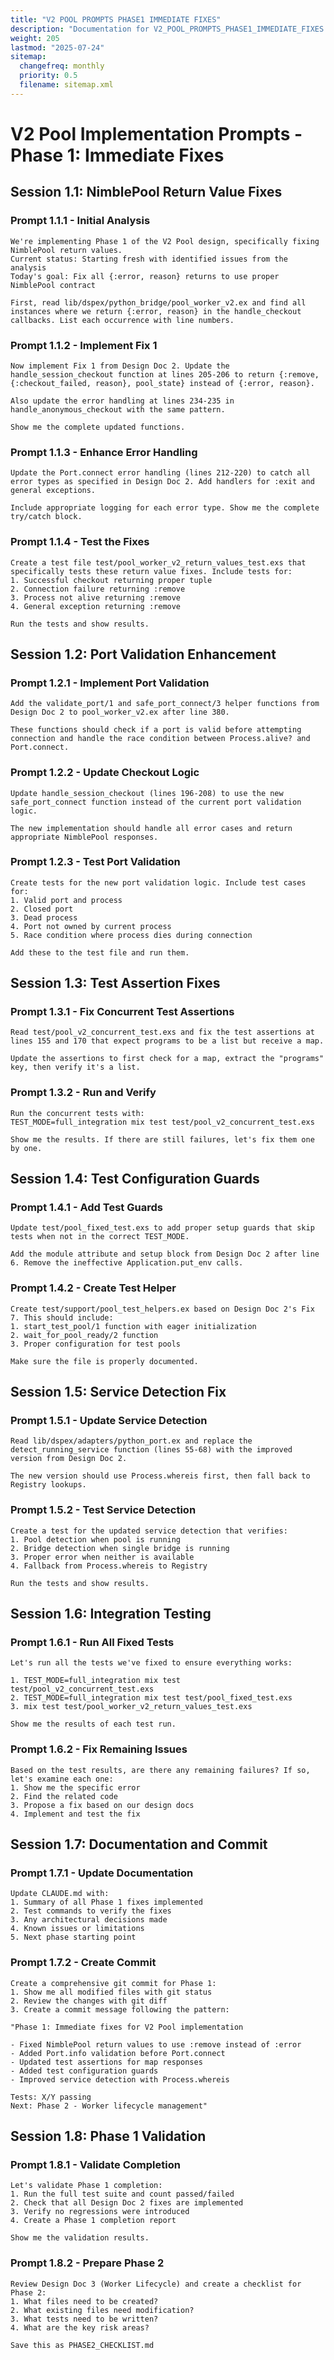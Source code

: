 ```yaml
---
title: "V2 POOL PROMPTS PHASE1 IMMEDIATE FIXES"
description: "Documentation for V2_POOL_PROMPTS_PHASE1_IMMEDIATE_FIXES from the Dspex repository."
weight: 205
lastmod: "2025-07-24"
sitemap:
  changefreq: monthly
  priority: 0.5
  filename: sitemap.xml
---
```


# V2 Pool Implementation Prompts - Phase 1: Immediate Fixes

## Session 1.1: NimblePool Return Value Fixes

### Prompt 1.1.1 - Initial Analysis
```
We're implementing Phase 1 of the V2 Pool design, specifically fixing NimblePool return values.
Current status: Starting fresh with identified issues from the analysis
Today's goal: Fix all {:error, reason} returns to use proper NimblePool contract

First, read lib/dspex/python_bridge/pool_worker_v2.ex and find all instances where we return {:error, reason} in the handle_checkout callbacks. List each occurrence with line numbers.
```

### Prompt 1.1.2 - Implement Fix 1
```
Now implement Fix 1 from Design Doc 2. Update the handle_session_checkout function at lines 205-206 to return {:remove, {:checkout_failed, reason}, pool_state} instead of {:error, reason}.

Also update the error handling at lines 234-235 in handle_anonymous_checkout with the same pattern.

Show me the complete updated functions.
```

### Prompt 1.1.3 - Enhance Error Handling
```
Update the Port.connect error handling (lines 212-220) to catch all error types as specified in Design Doc 2. Add handlers for :exit and general exceptions.

Include appropriate logging for each error type. Show me the complete try/catch block.
```

### Prompt 1.1.4 - Test the Fixes
```
Create a test file test/pool_worker_v2_return_values_test.exs that specifically tests these return value fixes. Include tests for:
1. Successful checkout returning proper tuple
2. Connection failure returning :remove
3. Process not alive returning :remove
4. General exception returning :remove

Run the tests and show results.
```

## Session 1.2: Port Validation Enhancement

### Prompt 1.2.1 - Implement Port Validation
```
Add the validate_port/1 and safe_port_connect/3 helper functions from Design Doc 2 to pool_worker_v2.ex after line 380.

These functions should check if a port is valid before attempting connection and handle the race condition between Process.alive? and Port.connect.
```

### Prompt 1.2.2 - Update Checkout Logic
```
Update handle_session_checkout (lines 196-208) to use the new safe_port_connect function instead of the current port validation logic.

The new implementation should handle all error cases and return appropriate NimblePool responses.
```

### Prompt 1.2.3 - Test Port Validation
```
Create tests for the new port validation logic. Include test cases for:
1. Valid port and process
2. Closed port
3. Dead process
4. Port not owned by current process
5. Race condition where process dies during connection

Add these to the test file and run them.
```

## Session 1.3: Test Assertion Fixes

### Prompt 1.3.1 - Fix Concurrent Test Assertions
```
Read test/pool_v2_concurrent_test.exs and fix the test assertions at lines 155 and 170 that expect programs to be a list but receive a map.

Update the assertions to first check for a map, extract the "programs" key, then verify it's a list.
```

### Prompt 1.3.2 - Run and Verify
```
Run the concurrent tests with:
TEST_MODE=full_integration mix test test/pool_v2_concurrent_test.exs

Show me the results. If there are still failures, let's fix them one by one.
```

## Session 1.4: Test Configuration Guards

### Prompt 1.4.1 - Add Test Guards
```
Update test/pool_fixed_test.exs to add proper setup guards that skip tests when not in the correct TEST_MODE.

Add the module attribute and setup block from Design Doc 2 after line 6. Remove the ineffective Application.put_env calls.
```

### Prompt 1.4.2 - Create Test Helper
```
Create test/support/pool_test_helpers.ex based on Design Doc 2's Fix 7. This should include:
1. start_test_pool/1 function with eager initialization
2. wait_for_pool_ready/2 function
3. Proper configuration for test pools

Make sure the file is properly documented.
```

## Session 1.5: Service Detection Fix

### Prompt 1.5.1 - Update Service Detection
```
Read lib/dspex/adapters/python_port.ex and replace the detect_running_service function (lines 55-68) with the improved version from Design Doc 2.

The new version should use Process.whereis first, then fall back to Registry lookups.
```

### Prompt 1.5.2 - Test Service Detection
```
Create a test for the updated service detection that verifies:
1. Pool detection when pool is running
2. Bridge detection when single bridge is running  
3. Proper error when neither is available
4. Fallback from Process.whereis to Registry

Run the tests and show results.
```

## Session 1.6: Integration Testing

### Prompt 1.6.1 - Run All Fixed Tests
```
Let's run all the tests we've fixed to ensure everything works:

1. TEST_MODE=full_integration mix test test/pool_v2_concurrent_test.exs
2. TEST_MODE=full_integration mix test test/pool_fixed_test.exs  
3. mix test test/pool_worker_v2_return_values_test.exs

Show me the results of each test run.
```

### Prompt 1.6.2 - Fix Remaining Issues
```
Based on the test results, are there any remaining failures? If so, let's examine each one:
1. Show me the specific error
2. Find the related code
3. Propose a fix based on our design docs
4. Implement and test the fix
```

## Session 1.7: Documentation and Commit

### Prompt 1.7.1 - Update Documentation
```
Update CLAUDE.md with:
1. Summary of all Phase 1 fixes implemented
2. Test commands to verify the fixes
3. Any architectural decisions made
4. Known issues or limitations
5. Next phase starting point
```

### Prompt 1.7.2 - Create Commit
```
Create a comprehensive git commit for Phase 1:
1. Show me all modified files with git status
2. Review the changes with git diff
3. Create a commit message following the pattern:

"Phase 1: Immediate fixes for V2 Pool implementation

- Fixed NimblePool return values to use :remove instead of :error
- Added Port.info validation before Port.connect  
- Updated test assertions for map responses
- Added test configuration guards
- Improved service detection with Process.whereis

Tests: X/Y passing
Next: Phase 2 - Worker lifecycle management"
```

## Session 1.8: Phase 1 Validation

### Prompt 1.8.1 - Validate Completion
```
Let's validate Phase 1 completion:
1. Run the full test suite and count passed/failed
2. Check that all Design Doc 2 fixes are implemented
3. Verify no regressions were introduced
4. Create a Phase 1 completion report

Show me the validation results.
```

### Prompt 1.8.2 - Prepare Phase 2
```
Review Design Doc 3 (Worker Lifecycle) and create a checklist for Phase 2:
1. What files need to be created?
2. What existing files need modification?
3. What tests need to be written?
4. What are the key risk areas?

Save this as PHASE2_CHECKLIST.md
```